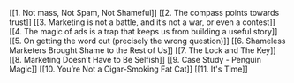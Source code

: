 [[1. Not mass, Not Spam, Not Shameful]]
[[2. The compass points towards trust]]
[[3. Marketing is not a battle, and it’s not a war, or even a contest]]
[[4. The magic of ads is a trap that keeps us from building a useful story]]
[[5. On getting the word out (precisely the wrong question)]]
[[6. Shameless Marketers Brought Shame to the Rest of Us]]
[[7. The Lock and The Key]]
[[8. Marketing Doesn’t Have to Be Selfish]]
[[9. Case Study - Penguin Magic]]
[[10. You’re Not a Cigar-Smoking Fat Cat]]
[[11. It's Time]]
